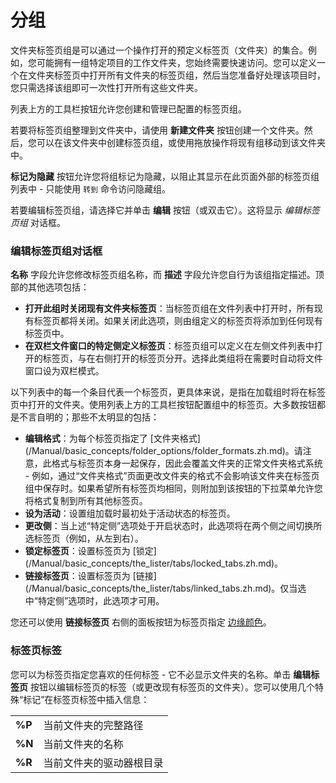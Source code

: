 # 分组

文件夹标签页组是可以通过一个操作打开的预定义标签页（文件夹）的集合。例如，您可能拥有一组特定项目的工作文件夹，您始终需要快速访问。您可以定义一个在文件夹标签页中打开所有文件夹的标签页组，然后当您准备好处理该项目时，您只需选择该组即可一次性打开所有这些文件夹。

列表上方的工具栏按钮允许您创建和管理已配置的标签页组。

若要将标签页组整理到文件夹中，请使用 **新建文件夹** 按钮创建一个文件夹。然后，您可以在该文件夹中创建标签页组，或使用拖放操作将现有组移动到该文件夹中。

**标记为隐藏** 按钮允许您将组标记为隐藏，以阻止其显示在此页面外部的标签页组列表中 - 只能使用 `转到` 命令访问隐藏组。

若要编辑标签页组，请选择它并单击 **编辑** 按钮（或双击它）。这将显示 *编辑标签页组* 对话框。

### 编辑标签页组对话框

**名称** 字段允许您修改标签页组名称，而 **描述** 字段允许您自行为该组指定描述。顶部的其他选项包括：

- **打开此组时关闭现有文件夹标签页**：当标签页组在文件列表中打开时，所有现有标签页都将关闭。如果关闭此选项，则由组定义的标签页将添加到任何现有标签页中。
- **在双栏文件窗口的特定侧定义标签页**：标签页组可以定义在左侧文件列表中打开的标签页，与在右侧打开的标签页分开。选择此类组将在需要时自动将文件窗口设为双栏模式。

以下列表中的每一个条目代表一个标签页，更具体来说，是指在加载组时将在标签页中打开的文件夹。使用列表上方的工具栏按钮配置组中的标签页。大多数按钮都是不言自明的；那些不太明显的包括：

- **编辑格式**：为每个标签页指定了 [文件夹格式] (/Manual/basic_concepts/folder_options/folder_formats.zh.md)。请注意，此格式与标签页本身一起保存，因此会覆盖文件夹的正常文件夹格式系统 - 例如，通过“文件夹格式”页面更改文件夹的格式不会影响该文件夹在标签页组中保存时。如果希望所有标签页均相同，则附加到该按钮的下拉菜单允许您将格式复制到所有其他标签页。
- **设为活动**：设置组加载时最初处于活动状态的标签页。
- **更改侧**：当上述“特定侧”选项处于开启状态时，此选项将在两个侧之间切换所选标签页（例如，从左到右）。
- **锁定标签页**：设置标签页为 [锁定] (/Manual/basic_concepts/the_lister/tabs/locked_tabs.zh.md)。
- **链接标签页**：设置标签页为 [链接] (/Manual/basic_concepts/the_lister/tabs/linked_tabs.zh.md)。仅当选中“特定侧”选项时，此选项才可用。

您还可以使用 **链接标签页** 右侧的面板按钮为标签页指定 [边缘颜色](edge_colors.zh.md)。

### 标签页标签

您可以为标签页指定您喜欢的任何标签 - 它不必显示文件夹的名称。单击 **编辑标签页** 按钮以编辑标签页的标签（或更改现有标签页的文件夹）。您可以使用几个特殊“标记”在标签页标签中插入信息：

|        |                                  |
|--------|----------------------------------|
| **%P** | 当前文件夹的完整路径 |
| **%N** | 当前文件夹的名称       |
| **%R** | 当前文件夹的驱动器根目录 |